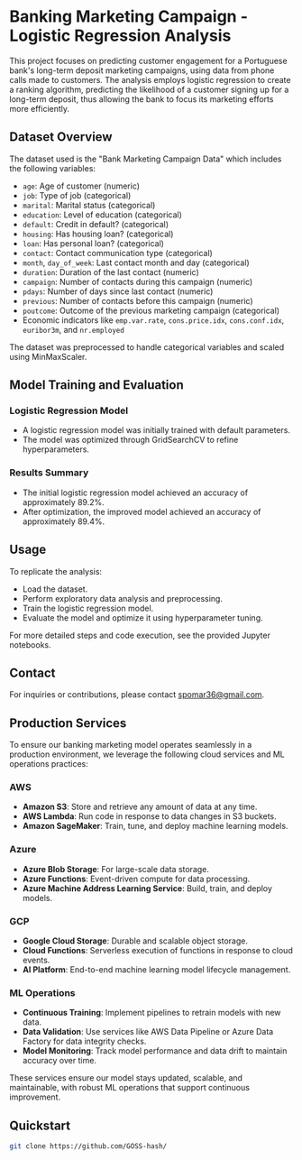 # Banking Marketing Campaign - Logistic Regression Analysis
This project focuses on predicting customer engagement for a Portuguese bank's long-term deposit marketing campaigns, using data from phone calls made to customers. The analysis employs logistic regression to create a ranking algorithm, predicting the likelihood of a customer signing up for a long-term deposit, thus allowing the bank to focus its marketing efforts more efficiently.

## Dataset Overview
The dataset used is the "Bank Marketing Campaign Data" which includes the following variables:
- `age`: Age of customer (numeric)
- `job`: Type of job (categorical)
- `marital`: Marital status (categorical)
- `education`: Level of education (categorical)
- `default`: Credit in default? (categorical)
- `housing`: Has housing loan? (categorical)
- `loan`: Has personal loan? (categorical)
- `contact`: Contact communication type (categorical)
- `month`, `day_of_week`: Last contact month and day (categorical)
- `duration`: Duration of the last contact (numeric)
- `campaign`: Number of contacts during this campaign (numeric)
- `pdays`: Number of days since last contact (numeric)
- `previous`: Number of contacts before this campaign (numeric)
- `poutcome`: Outcome of the previous marketing campaign (categorical)
- Economic indicators like `emp.var.rate`, `cons.price.idx`, `cons.conf.idx`, `euribor3m`, and `nr.employed`

The dataset was preprocessed to handle categorical variables and scaled using MinMaxScaler.

## Model Training and Evaluation
### Logistic Regression Model
- A logistic regression model was initially trained with default parameters.
- The model was optimized through GridSearchCV to refine hyperparameters.

### Results Summary
- The initial logistic regression model achieved an accuracy of approximately 89.2%.
- After optimization, the improved model achieved an accuracy of approximately 89.4%.

## Usage
To replicate the analysis:
- Load the dataset.
- Perform exploratory data analysis and preprocessing.
- Train the logistic regression model.
- Evaluate the model and optimize it using hyperparameter tuning.

For more detailed steps and code execution, see the provided Jupyter notebooks.

## Contact
For inquiries or contributions, please contact [spomar36@gmail.com](mailto:spomar36@gmail.com).

## Production Services
To ensure our banking marketing model operates seamlessly in a production environment, we leverage the following cloud services and ML operations practices:

### AWS
- **Amazon S3**: Store and retrieve any amount of data at any time.
- **AWS Lambda**: Run code in response to data changes in S3 buckets.
- **Amazon SageMaker**: Train, tune, and deploy machine learning models.

### Azure
- **Azure Blob Storage**: For large-scale data storage.
- **Azure Functions**: Event-driven compute for data processing.
- **Azure Machine Address Learning Service**: Build, train, and deploy models.

### GCP
- **Google Cloud Storage**: Durable and scalable object storage.
- **Cloud Functions**: Serverless execution of functions in response to cloud events.
- **AI Platform**: End-to-end machine learning model lifecycle management.

### ML Operations
- **Continuous Training**: Implement pipelines to retrain models with new data.
- **Data Validation**: Use services like AWS Data Pipeline or Azure Data Factory for data integrity checks.
- **Model Monitoring**: Track model performance and data drift to maintain accuracy over time.

These services ensure our model stays updated, scalable, and maintainable, with robust ML operations that support continuous improvement.

## Quickstart

```bash
git clone https://github.com/GOSS-hash/
